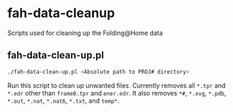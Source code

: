 # fah-data-cleanup

Scripts used for cleaning up the Folding@Home data

## fah-data-clean-up.pl

```sh
./fah-data-clean-up.pl <Absolute path to PROJ# directory>
```

Run this script to clean up unwanted files.
Currently removes all `*.tpr` and `*.edr` other than `frame0.tpr` and `ener.edr`. It also removes
`*#`, `*.xvg`, `*.pdb`, `*.out`, `*.nat`, `*.nat6`, `*.txt`, and `temp*`.
